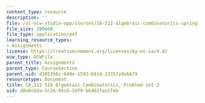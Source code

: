 ```yaml
---
content_type: resource
description: ''
file: /ol-ocw-studio-app/courses/18-212-algebraic-combinatorics-spring-2019/d0a0cbda5c2695c634f9b6402fae1feb_MIT18_212S19_pset2.pdf
file_size: 209668
file_type: application/pdf
learning_resource_types:
- Assignments
license: https://creativecommons.org/licenses/by-nc-sa/4.0/
ocw_type: OCWFile
parent_title: Assignments
parent_type: CourseSection
parent_uid: d385350c-649e-1593-6914-33357a9ebb79
resourcetype: Document
title: 18.212 S19 Algebraic Combinatorics, Problem set 2
uid: d0a0cbda-5c26-95c6-34f9-b6402fae1feb
---
```

